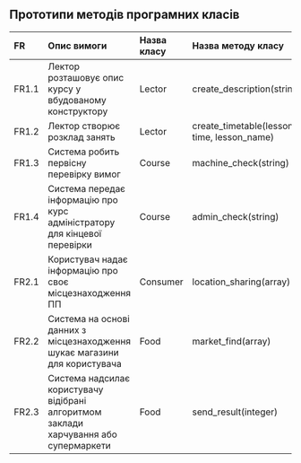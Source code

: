 ## Прототипи методів програмних класів
|FR    |Опис вимоги   |Назва класу |Назва методу класу|
|:-    |:-            |:-          |:-                |
| FR1.1 | Лектор розташовує опис курсу у вбудованому конструктору | Lector | create_description(string) |
| FR1.2 | Лектор створює розклад занять | Lector | create_timetable(lesson_date, time, lesson_name)  |
| FR1.3 | Система робить первісну перевірку вимог | Course | machine_check(string) |
| FR1.4 | Система передає інформацію про курс адміністратору для кінцевої перевірки | Course | admin_check(string) |
| FR2.1 | Користувач надає інформацію про своє місцезнаходження ПП | Сonsumer | location_sharing(array) |
| FR2.2 | Система на основі данних з місцезнаходження шукає магазини для користувача | Food | market_find(array) |
| FR2.3 | Система надсилає користувачу відібрані алгоритмом заклади харчування або супермаркети | Food | send_result(integer) |
